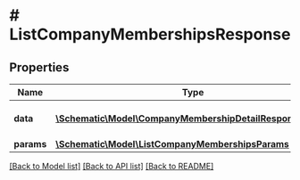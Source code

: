 # # ListCompanyMembershipsResponse

## Properties

Name | Type | Description | Notes
------------ | ------------- | ------------- | -------------
**data** | [**\Schematic\Model\CompanyMembershipDetailResponseData[]**](CompanyMembershipDetailResponseData.md) | The returned resources |
**params** | [**\Schematic\Model\ListCompanyMembershipsParams**](ListCompanyMembershipsParams.md) |  |

[[Back to Model list]](../../README.md#models) [[Back to API list]](../../README.md#endpoints) [[Back to README]](../../README.md)
